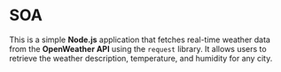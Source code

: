 # SOA

This is a simple **Node.js** application that fetches real-time weather data from the **OpenWeather API** using the `request` library. It allows users to retrieve the weather description, temperature, and humidity for any city.
